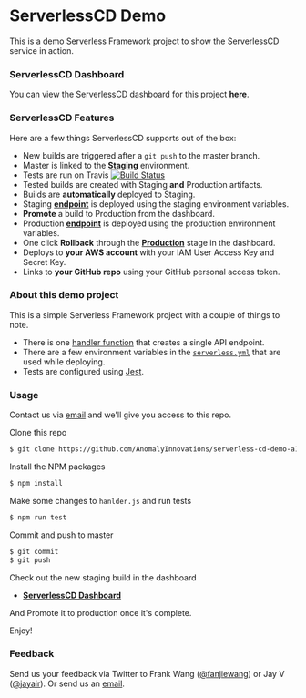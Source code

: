 # ServerlessCD Demo

This is a demo Serverless Framework project to show the ServerlessCD service in action.

### ServerlessCD Dashboard

You can view the ServerlessCD dashboard for this project [**here**][dashboard].

### ServerlessCD Features

Here are a few things ServerlessCD supports out of the box:

- New builds are triggered after a `git push` to the master branch.
- Master is linked to the [**Staging**][staging] environment.
- Tests are run on Travis [![Build Status](https://travis-ci.org/AnomalyInnovations/serverless-cd-demo-a1c8.svg?branch=master)](https://travis-ci.org/AnomalyInnovations/serverless-cd-demo-a1c8)
- Tested builds are created with Staging **and** Production artifacts.
- Builds are **automatically** deployed to Staging.
- Staging [**endpoint**][stEndpoint] is deployed using the staging environment variables.
- **Promote** a build to Production from the dashboard.
- Production [**endpoint**][prEndpoint] is deployed using the production environment variables.
- One click **Rollback** through the [**Production**][prod] stage in the dashboard.
- Deploys to **your AWS account** with your IAM User Access Key and Secret Key.
- Links to **your GitHub repo** using your GitHub personal access token.

### About this demo project

This is a simple Serverless Framework project with a couple of things to note.

- There is one [handler function][handler] that creates a single API endpoint.
- There are a few environment variables in the [`serverless.yml`][enVariables] that are used while deploying.
- Tests are configured using [Jest][jest].

### Usage

Contact us via [email][email] and we'll give you access to this repo.

Clone this repo

```bash
$ git clone https://github.com/AnomalyInnovations/serverless-cd-demo-a1c8
```

Install the NPM packages

```bash
$ npm install
```

Make some changes to `hanlder.js` and run tests

```bash
$ npm run test
```

Commit and push to master

```bash
$ git commit
$ git push
```

Check out the new staging build in the dashboard

* [**ServerlessCD Dashboard**][dashboard]

And Promote it to production once it's complete.

Enjoy!

### Feedback

Send us your feedback via Twitter to Frank Wang ([@fanjiewang][fTwitter]) or Jay V ([@jayair][jTwitter]). Or send us an [email][email].


[dashboard]: http://serverless-cd.anoma.ly/projects/95164043
[staging]: http://serverless-cd.anoma.ly/projects/95164043/stages/dev
[prod]: http://serverless-cd.anoma.ly/projects/95164043/stages/prod
[stEndpoint]: https://hm31ou82w9.execute-api.us-east-1.amazonaws.com/dev
[prEndpoint]: https://t4ee0xoiyg.execute-api.us-east-1.amazonaws.com/prod
[enVariables]: https://github.com/AnomalyInnovations/serverless-cd-demo-a1c8/blob/master/serverless.yml#L10
[jest]: https://facebook.github.io/jest/
[handler]: https://github.com/AnomalyInnovations/serverless-cd-demo-a1c8/blob/master/handler.js
[fTwitter]: https://twitter.com/fanjiewang
[jTwitter]: https://twitter.com/jayair
[email]: mailto:contact@anoma.ly
